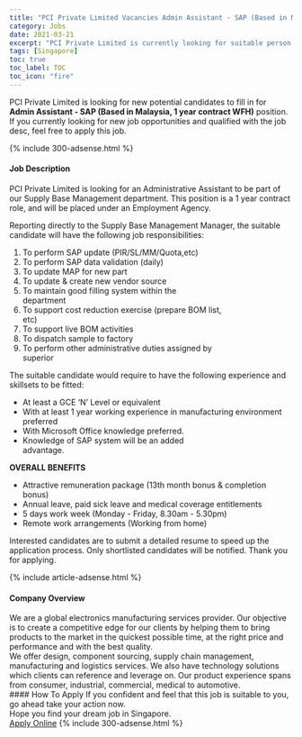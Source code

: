 ```yaml
---
title: "PCI Private Limited Vacancies Admin Assistant - SAP (Based in Malaysia, 1 year contract WFH)" 
category: Jobs 
date: 2021-03-21 
excerpt: "PCI Private Limited is currently looking for suitable person to fill in the Admin Assistant - SAP (Based in Malaysia, 1 year contract WFH) which based in Singapore" 
tags: [Singapore] 
toc: true 
toc_label: TOC 
toc_icon: "fire" 
--- 
```


<p>PCI Private Limited is looking for new potential candidates to fill in for <b>Admin Assistant - SAP (Based in Malaysia, 1 year contract WFH)</b> position. If you currently looking for new job opportunities and qualified with the job desc, feel free to apply this job.
</p>{% include 300-adsense.html %} 
<div><div><h4>Job Description</h4></div><div><div><span><div><p>PCI Private Limited is looking for an Administrative Assistant to be part of our Supply Base Management department. This position is a 1 year contract role, and will be placed under an Employment Agency.</p><p>Reporting directly to the Supply Base Management Manager, the suitable candidate will have the following job responsibilities:</p><ol><li>To perform SAP update (PIR/SL/MM/Quota,etc)&#160;&#160;&#160;&#160;&#160;&#160;&#160;&#160;&#160;&#160;&#160;&#160;&#160;&#160;&#160;&#160;&#160;&#160;&#160;&#160;&#160;&#160;&#160;&#160;&#160;&#160;&#160;&#160;&#160;&#160;&#160;&#160;&#160;&#160;&#160;&#160;&#160;&#160;&#160;&#160;</li><li>To perform SAP data validation (daily)&#160;&#160;&#160;&#160;&#160;&#160;&#160;&#160;&#160;&#160;&#160;&#160;&#160;&#160;&#160;&#160;&#160;&#160;&#160;&#160;&#160;&#160;&#160;&#160;&#160;&#160;&#160;&#160;&#160;&#160;&#160;&#160;&#160;&#160;&#160;&#160;&#160;&#160;&#160;&#160;&#160;&#160;&#160;&#160;</li><li>To update MAP for new part&#160;&#160;&#160;&#160;&#160;&#160;&#160;&#160;&#160;&#160;&#160;&#160;&#160;&#160;&#160;&#160;&#160;&#160;&#160;&#160;&#160;&#160;&#160;&#160;&#160;&#160;&#160;&#160;&#160;&#160;&#160;&#160;&#160;&#160;&#160;&#160;&#160;</li><li>To update &amp; create new vendor source&#160;&#160;&#160;&#160;&#160;&#160;&#160;&#160;&#160;&#160;&#160;&#160;&#160;&#160;&#160;&#160;&#160;&#160;&#160;&#160;&#160;&#160;&#160;&#160;&#160;&#160;&#160;&#160;&#160;&#160;&#160;&#160;&#160;&#160;&#160;&#160;&#160;&#160;&#160;&#160;&#160;&#160;&#160;&#160;&#160;</li><li>To maintain good filling system within the department&#160;&#160;&#160;&#160;&#160;&#160;&#160;&#160;&#160;&#160;&#160;&#160;&#160;&#160;&#160;&#160;&#160;&#160;&#160;&#160;&#160;&#160;&#160;&#160;&#160;&#160;&#160;&#160;&#160;&#160;&#160;&#160;&#160;&#160;&#160;&#160;&#160;&#160;&#160;&#160;&#160;&#160;&#160;</li><li>To support cost reduction exercise (prepare BOM list, etc)&#160;&#160;&#160;&#160;&#160;&#160;&#160;&#160;&#160;&#160;&#160;&#160;&#160;&#160;&#160;&#160;&#160;&#160;&#160;&#160;&#160;&#160;&#160;&#160;&#160;&#160;&#160;&#160;&#160;&#160;&#160;&#160;&#160;&#160;&#160;&#160;&#160;&#160;</li><li>To support live BOM activities&#160;&#160;&#160;&#160;&#160;&#160;&#160;&#160;&#160;&#160;&#160;&#160;&#160;&#160;&#160;&#160;&#160;&#160;&#160;&#160;&#160;&#160;&#160;&#160;&#160;&#160;&#160;&#160;&#160;&#160;&#160;&#160;&#160;&#160;&#160;&#160;&#160;&#160;&#160;&#160;&#160;&#160;&#160;&#160;&#160;</li><li>To dispatch sample to factory&#160;&#160;&#160;&#160;&#160;&#160;&#160;&#160;&#160;&#160;&#160;&#160;&#160;&#160;&#160;&#160;&#160;&#160;&#160;&#160;&#160;&#160;&#160;&#160;&#160;&#160;&#160;&#160;&#160;&#160;&#160;&#160;&#160;&#160;&#160;</li><li>To perform other administrative duties assigned by superior&#160;&#160;&#160;&#160;&#160;&#160;&#160;&#160;&#160;&#160;&#160;&#160;&#160;&#160;&#160;&#160;&#160;&#160;&#160;&#160;&#160;&#160;&#160;&#160;&#160;&#160;&#160;&#160;&#160;&#160;&#160;&#160;&#160;&#160;&#160;&#160;</li></ol><p>The suitable candidate would require to have the following experience and skillsets to be fitted:</p><ul><li>At least a GCE &#8216;N&#8217; Level or equivalent</li><li>With at least 1 year working experience in manufacturing environment preferred</li><li>With Microsoft Office knowledge preferred.</li><li>Knowledge of SAP system will be an added advantage.&#160;&#160;&#160;&#160;&#160;&#160;&#160;&#160;&#160;&#160;&#160;&#160;&#160;&#160;&#160;&#160;&#160;&#160;&#160;&#160;&#160;&#160;&#160;&#160;&#160;&#160;&#160;&#160;&#160;&#160;&#160;&#160;&#160;&#160;&#160;&#160;&#160;&#160;&#160;&#160;&#160;&#160;</li></ul><p><strong>OVERALL BENEFITS</strong></p><ul><li>Attractive remuneration package (13th month bonus &amp; completion bonus)</li><li>Annual leave, paid sick leave and medical coverage entitlements</li><li>5 days work week (Monday - Friday, 8.30am - 5.30pm)</li><li>Remote work arrangements (Working from home)</li></ul><p>Interested candidates are to submit a detailed resume to speed up the application process. Only shortlisted candidates will be notified. Thank you for applying.</p></div></span></div></div></div> 
{% include article-adsense.html %} 
<div><div><h4>Company Overview</h4></div><div><div><span><div><div>
<div>
<div>
<div>We are a global electronics manufacturing services provider. Our objective is to create a competitive edge for our clients by helping them to bring products to the market in the quickest possible time, at the right price and performance and with the best quality.</div>
<div>We offer design, component sourcing, supply chain management, manufacturing and logistics services. We also have technology solutions which clients can reference and leverage on. Our product experience spans from consumer, industrial, commercial, medical to automotive.</div>
</div>
</div>
</div></div></span></div></div></div> 
#### How To Apply 
If you confident and feel that this job is suitable to you, go ahead take your action now. <br/> 
Hope you find your dream job in Singapore. <br/> 
<a href="https://www.jobstreet.com.my/en/job/admin-assistant-sap-based-in-malaysia-1-year-contract-wfh-8422484/origin/sg?jobId=jobstreet-sg-job-8422484&" class="btn btn--info" target="_blank" rel="nofollow noopenner">Apply Online</a> 
{% include 300-adsense.html %} 